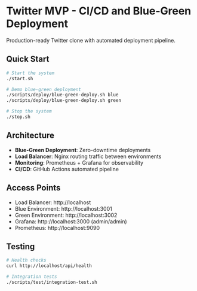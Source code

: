 # Twitter MVP - CI/CD and Blue-Green Deployment

Production-ready Twitter clone with automated deployment pipeline.

## Quick Start

```bash
# Start the system
./start.sh

# Demo blue-green deployment
./scripts/deploy/blue-green-deploy.sh blue
./scripts/deploy/blue-green-deploy.sh green

# Stop the system
./stop.sh
```

## Architecture

- **Blue-Green Deployment**: Zero-downtime deployments
- **Load Balancer**: Nginx routing traffic between environments
- **Monitoring**: Prometheus + Grafana for observability
- **CI/CD**: GitHub Actions automated pipeline

## Access Points

- Load Balancer: http://localhost
- Blue Environment: http://localhost:3001
- Green Environment: http://localhost:3002
- Grafana: http://localhost:3000 (admin/admin)
- Prometheus: http://localhost:9090

## Testing

```bash
# Health checks
curl http://localhost/api/health

# Integration tests
./scripts/test/integration-test.sh
```
